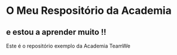 # O Meu Respositório da Academia 
## e estou a aprender muito !!
Este é o repositório exemplo da Academia TeamWe
